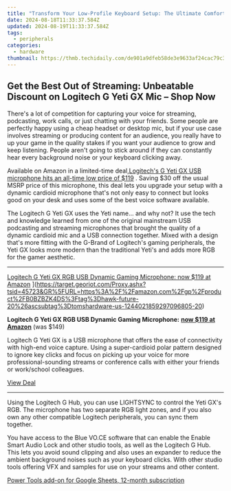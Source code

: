 ```yaml
---
title: "Transform Your Low-Profile Keyboard Setup: The Ultimate Comfort Addition for Just $11 – Featuring Logitech's MX Palm Rest"
date: 2024-08-18T11:33:37.584Z
updated: 2024-08-19T11:33:37.584Z
tags:
  - peripherals
categories:
  - hardware
thumbnail: https://thmb.techidaily.com/de901a9dfeb58de3e9633af24cac79c38827e6567ccf0cdebe9976885fce2e39.png
---
```


## Get the Best Out of Streaming: Unbeatable Discount on Logitech G Yeti GX Mic – Shop Now

There's a lot of competition for capturing your voice for streaming, podcasting, work calls, or just chatting with your friends. Some people are perfectly happy using a cheap headset or desktop mic, but if your use case involves streaming or producing content for an audience, you really have to up your game in the quality stakes if you want your audience to grow and keep listening. People aren't going to stick around if they can constantly hear every background noise or your keyboard clicking away.

 Available on Amazon in a limited-time deal,[Logitech's G Yeti GX USB microphone hits an all-time low price of $119](https://target.georiot.com/Proxy.ashx?tsid=45723&GR%5FURL=https%3A%2F%2Famazon.com%2Fgp%2Fproduct%2FB0BZBZK4DS%3Ftag%3Dhawk-future-20%26ascsubtag%3Dtomshardware-us-4846637054483727915-20) . Saving $30 off the usual MSRP price of this microphone, this deal lets you upgrade your setup with a dynamic cardioid microphone that's not only easy to connect but looks good on your desk and uses some of the best voice software available.

 The Logitech G Yeti GX uses the Yeti name... and why not? It use the tech and knowledge learned from one of the original mainstream USB podcasting and streaming microphones that brought the quality of a dynamic cardioid mic and a USB connection together. Mixed with a design that's more fitting with the G-Brand of Logitech's gaming peripherals, the Yeti GX looks more modern than the traditional Yeti's and adds more RGB for the gamer aesthetic.

---

[Logitech G Yeti GX RGB USB Dynamic Gaming Microphone: now $119 at Amazon](https://cdn.mos.cms.futurecdn.net/LMEShHxCcdvYyvry5MV6Z7-200-100.png "Logitech G Yeti GX RGB USB Dynamic Gaming Microphone: now $119 at Amazon") ](https://target.georiot.com/Proxy.ashx?tsid=45723&GR%5FURL=https%3A%2F%2Famazon.com%2Fgp%2Fproduct%2FB0BZBZK4DS%3Ftag%3Dhawk-future-20%26ascsubtag%3Dtomshardware-us-1244021859297096805-20)

 **Logitech G Yeti GX RGB USB Dynamic Gaming Microphone:** [**now $119 at Amazon**](https://target.georiot.com/Proxy.ashx?tsid=45723&GR%5FURL=https%3A%2F%2Famazon.com%2Fgp%2Fproduct%2FB0BZBZK4DS%3Ftag%3Dhawk-future-20%26ascsubtag%3Dtomshardware-us-7770425906575096513-20) (was $149)  
  
 Logitech G Yeti GX is a USB microphone that offers the ease of connectivity with high-end voice capture. Using a super-cardioid polar pattern designed to ignore key clicks and focus on picking up your voice for more professional-sounding streams or conference calls with either your friends or work/school colleagues.

[View Deal](https://target.georiot.com/Proxy.ashx?tsid=45723&GR%5FURL=https%3A%2F%2Famazon.com%2Fgp%2Fproduct%2FB0BZBZK4DS%3Ftag%3Dhawk-future-20%26ascsubtag%3Dtomshardware-us-1244021859297096805-20)

---

 Using the Logitech G Hub, you can use LIGHTSYNC to control the Yeti GX's RGB. The microphone has two separate RGB light zones, and if you also own any other compatible Logitech peripherals, you can sync them together.

 You have access to the Blue VO.CE software that can enable the Enable Smart Audio Lock and other studio tools, as well as the Logitech G Hub. This lets you avoid sound clipping and also uses an expander to reduce the ambient background noises such as your keyboard clicks. With other studio tools offering VFX and samples for use on your streams and other content.


<ins class="adsbygoogle"
     style="display:block"
     data-ad-format="autorelaxed"
     data-ad-client="ca-pub-7571918770474297"
     data-ad-slot="1223367746"></ins>



<ins class="adsbygoogle"
     style="display:block"
     data-ad-client="ca-pub-7571918770474297"
     data-ad-slot="8358498916"
     data-ad-format="auto"
     data-full-width-responsive="true"></ins>



<!-- affiliate ads begin -->
<a href="https://secure.2checkout.com/order/checkout.php?PRODS=4721564&QTY=1&AFFILIATE=108875&CART=1">Power Tools add-on for Google Sheets, 12-month subscription</a>
<!-- affiliate ads end -->
